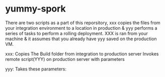 # yummy-spork
There are two scripts as a part of this reporsitory, xxx copies the files from your integration environment to a location in production & yyy performs a series of tasks to perform a rolling deployment. XXX is ran from your machine & it assumes that you already have yyy saved on the production VM.

xxx:
Copies The Build folder from integration to production server
Invokes remote script(YYY) on production server with parameters

yyy:
Takes these parameters:

